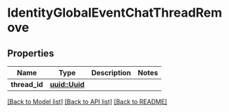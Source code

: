 # IdentityGlobalEventChatThreadRemove

## Properties

Name | Type | Description | Notes
------------ | ------------- | ------------- | -------------
**thread_id** | [**uuid::Uuid**](uuid::Uuid.md) |  | 

[[Back to Model list]](../README.md#documentation-for-models) [[Back to API list]](../README.md#documentation-for-api-endpoints) [[Back to README]](../README.md)



